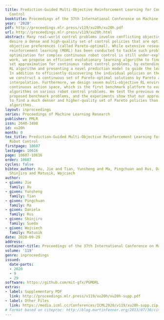 ```yaml
---
title: Prediction-Guided Multi-Objective Reinforcement Learning for Continuous Robot
  Control
booktitle: Proceedings of the 37th International Conference on Machine Learning
year: '2020'
pdf: http://proceedings.mlr.press/v119/xu20h/xu20h.pdf
url: http://proceedings.mlr.press/v119/xu20h.html
abstract: Many real-world control problems involve conflicting objectives where we
  desire a dense and high-quality set of control policies that are optimal for different
  objective preferences (called Pareto-optimal). While extensive research in multi-objective
  reinforcement learning (MORL) has been conducted to tackle such problems, multi-objective
  optimization for complex continuous robot control is still under-explored. In this
  work, we propose an efficient evolutionary learning algorithm to find the Pareto
  set approximation for continuous robot control problems, by extending a state-of-the-art
  RL algorithm and presenting a novel prediction model to guide the learning process.
  In addition to efficiently discovering the individual policies on the Pareto front,
  we construct a continuous set of Pareto-optimal solutions by Pareto analysis and
  interpolation. Furthermore, we design seven multi-objective RL environments with
  continuous action space, which is the first benchmark platform to evaluate MORL
  algorithms on various robot control problems. We test the previous methods on the
  proposed benchmark problems, and the experiments show that our approach is able
  to find a much denser and higher-quality set of Pareto policies than the existing
  algorithms.
layout: inproceedings
series: Proceedings of Machine Learning Research
publisher: PMLR
issn: 2640-3498
id: xu20h
month: 0
tex_title: Prediction-Guided Multi-Objective Reinforcement Learning for Continuous
  Robot Control
firstpage: 10607
lastpage: 10616
page: 10607-10616
order: 10607
cycles: false
bibtex_author: Xu, Jie and Tian, Yunsheng and Ma, Pingchuan and Rus, Daniela and Sueda,
  Shinjiro and Matusik, Wojciech
author:
- given: Jie
  family: Xu
- given: Yunsheng
  family: Tian
- given: Pingchuan
  family: Ma
- given: Daniela
  family: Rus
- given: Shinjiro
  family: Sueda
- given: Wojciech
  family: Matusik
date: 2020-09-29
address: 
container-title: Proceedings of the 37th International Conference on Machine Learning
volume: '119'
genre: inproceedings
issued:
  date-parts:
  - 2020
  - 9
  - 29
software: https://github.com/mit-gfx/PGMORL
extras:
- label: Supplementary PDF
  link: http://proceedings.mlr.press/v119/xu20h/xu20h-supp.pdf
- label: Other Files
  link: https://media.icml.cc/Conferences/ICML2020/v119/xu20h-supp.zip
# Format based on citeproc: http://blog.martinfenner.org/2013/07/30/citeproc-yaml-for-bibliographies/
---
```

